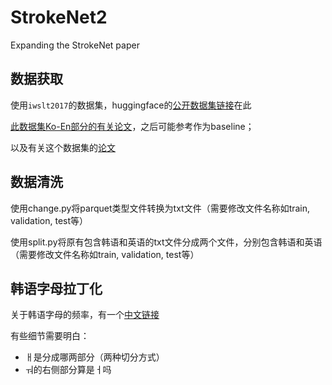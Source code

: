 # StrokeNet2
Expanding the StrokeNet paper

## 数据获取
使用`iwslt2017`的数据集，huggingface的[公开数据集链接](https://huggingface.co/datasets/iwslt2017/tree/refs%2Fconvert%2Fparquet/iwslt2017-ko-en)在此  

[此数据集Ko-En部分的有关论文](https://pdfs.semanticscholar.org/00a4/354239b78d5ca46ca705dd0cbf0c589025fa.pdf)，之后可能参考作为baseline；

以及有关这个数据集的[论文](https://aclanthology.org/2017.iwslt-1.1.pdf)  

## 数据清洗
使用change.py将parquet类型文件转换为txt文件（需要修改文件名称如train, validation, test等）

使用split.py将原有包含韩语和英语的txt文件分成两个文件，分别包含韩语和英语（需要修改文件名称如train, validation, test等）

## 韩语字母拉丁化
关于韩语字母的频率，有一个[中文链接](https://m.hujiang.com/kr/p195931/)

有些细节需要明白：  
- ㅐ是分成哪两部分（两种切分方式）
- ㅝ的右侧部分算是ㅓ吗

